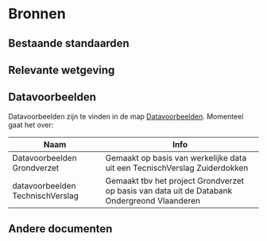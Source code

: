 # Bronnen

## Bestaande standaarden

## Relevante wetgeving

## Datavoorbeelden

Datavoorbeelden zijn te vinden in de map [Datavoorbeelden](https://github.com/Informatievlaanderen/OSLOthema-bodemEnOndergrond/tree/master/resources/datavoorbeelden). Momenteel gaat het over:

|Naam|Info|
|---|---|
|Datavoorbeelden Grondverzet|Gemaakt op basis van werkelijke data uit een TecnischVerslag Zuiderdokken|
|datavoorbeelden TechnischVerslag|Gemaakt tbv het project Grondverzet op basis van data uit de Databank Ondergreond Vlaanderen|

## Andere documenten

